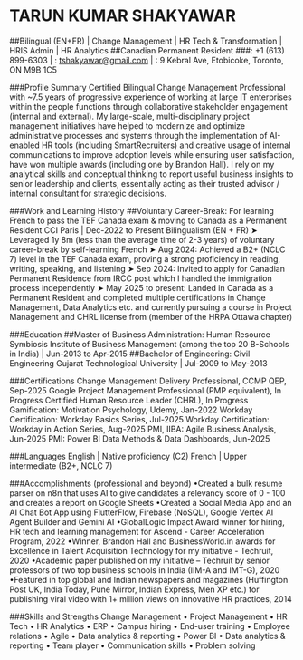 # TARUN KUMAR SHAKYAWAR
##Bilingual (EN+FR) | Change Management | HR Tech & Transformation | HRIS Admin | HR Analytics
##Canadian Permanent Resident
###: +1 (613) 899-6303 | : tshakyawar@gmail.com | : 9 Kebral Ave, Etobicoke, Toronto, ON M9B 1C5

###Profile Summary
Certified Bilingual Change Management Professional with ~7.5 years of progressive experience of working at large IT enterprises within the people functions through collaborative stakeholder engagement (internal and external). My large-scale, multi-disciplinary project management initiatives have helped to modernize and optimize administrative processes and systems through the implementation of AI-enabled HR tools (including SmartRecruiters) and creative usage of internal communications to improve adoption levels while ensuring user satisfaction, have won multiple awards (including one by Brandon Hall). I rely on my analytical skills and conceptual thinking to report useful business insights to senior leadership and clients, essentially acting as their trusted advisor / internal consultant for strategic decisions.

###Work and Learning History
##Voluntary Career-Break: For learning French to pass the TEF Canada exam & moving to Canada as a Permanent Resident
CCI Paris | Dec-2022 to Present
Bilingualism (EN + FR) ➤ Leveraged 1y 8m (less than the average time of 2-3 years) of voluntary career-break by self-learning French
➤ Aug 2024: Achieved a B2+ (NCLC 7) level in the TEF Canada exam, proving a strong proficiency in reading, writing, speaking, and listening
➤ Sep 2024: Invited to apply for Canadian Permanent Residence from IRCC post which I handled the immigration process independently
➤ May 2025 to present: Landed in Canada as a Permanent Resident and completed multiple certifications in Change Management, Data Analytics etc. and currently pursuing a course in Project Management and CHRL license from (member of the HRPA Ottawa chapter)

###Education
##Master of Business Administration: Human Resource
Symbiosis Institute of Business Management (among the top 20 B-Schools in India) | Jun-2013 to Apr-2015
##Bachelor of Engineering: Civil Engineering
Gujarat Technological University | Jul-2009 to May-2013

###Certifications
Change Management Delivery Professional, CCMP QEP, Sep-2025
Google Project Management Professional (PMP equivalent), In Progress
Certified Human Resource Leader (CHRL), In Progress
Gamification: Motivation Psychology, Udemy, Jan-2022
Workday Certification: Workday Basics Series, Jul-2025
Workday Certification: Workday in Action Series, Aug-2025
PMI, IIBA: Agile Business Analysis, Jun-2025
PMI: Power BI Data Methods & Data Dashboards, Jun-2025

###Languages
English | Native proficiency (C2)
French | Upper intermediate (B2+, NCLC 7)

###Accomplishments (professional and beyond)
•Created a bulk resume parser on n8n that uses AI to give candidates a relevancy score of 0 - 100 and creates a report on Google Sheets
•Created a Social Media App and an AI Chat Bot App using FlutterFlow, Firebase (NoSQL), Google Vertex AI Agent Builder and Gemini AI
•GlobalLogic Impact Award winner for hiring, HR tech and learning management for Ascend - Career Acceleration Program, 2022
•Winner, Brandon Hall and BusinessWorld.in awards for Excellence in Talent Acquisition Technology for my initiative - Techruit, 2020
•Academic paper published on my initiative – Techruit by senior professors of two top business schools in India (IIM-A and IMT-G), 2020
•Featured in top global and Indian newspapers and magazines (Huffington Post UK, India Today, Pune Mirror, Indian Express, Men XP etc.) for publishing viral video with 1+ million views on innovative HR practices, 2014

###Skills and Strengths
Change Management • Project Management • HR Tech • HR Analytics • ERP • Campus hiring • End-user training • Employee relations • Agile • Data analytics & reporting • Power BI • Data analytics & reporting • Team player • Communication skills • Problem solving
